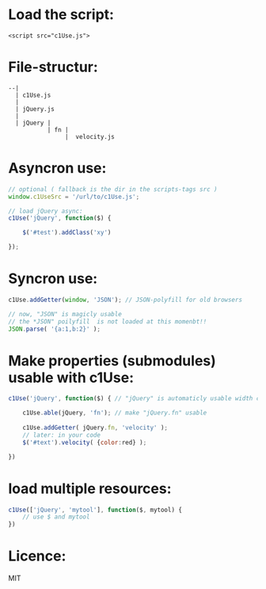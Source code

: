 
Load the script:
====
    <script src="c1Use.js">

File-structur:
====

    --|
      | c1Use.js
      |
      | jQuery.js
      |
      | jQuery | 
               | fn | 
                    |  velocity.js


Asyncron use:
====

```javascript
// optional ( fallback is the dir in the scripts-tags src )
window.c1UseSrc = '/url/to/c1Use.js';

// load jQuery async:
c1Use('jQuery', function($) {

    $('#test').addClass('xy')

});
```

Syncron use:
====

```javascript
c1Use.addGetter(window, 'JSON'); // JSON-polyfill for old browsers

// now, "JSON" is magicly usable
// the *JSON" poilyfill  is not loaded at this momenbt!!
JSON.parse( '{a:1,b:2}' ); 
```

Make properties (submodules) usable with c1Use:
====

```javascript
c1Use('jQuery', function($) { // "jQuery" is automaticly usable width c1Use because loaded with c1Use.

    c1Use.able(jQuery, 'fn'); // make "jQuery.fn" usable
    
    c1Use.addGetter( jQuery.fn, 'velocity' );
    // later: in your code
    $('#text').velocity( {color:red} );

})
```

load multiple resources:
====

```javascript
c1Use(['jQuery', 'mytool'], function($, mytool) {
    // use $ and mytool
})
```


Licence:
====
MIT


